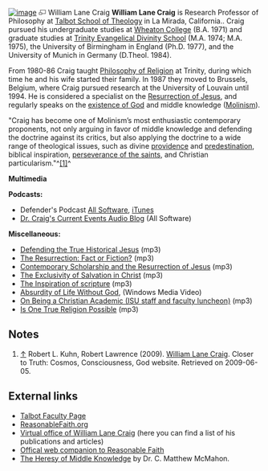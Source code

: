 [![image](images/0/03/Craig.jpg)](http://www.theopedia.com/File:Craig.jpg)
[![image](data:image/png;base64,iVBORw0KGgoAAAANSUhEUgAAAA8AAAALCAAAAACFLIiAAAAAAnRSTlMA/1uRIrUAAABPSURBVAjXY/j///+5vXDwjAHIr26ZAgXZe8H8a/+hoIcw/9nevdVL9+79DuPvzQYZFPUezu8BMZLXgkExnD8HAu6hqv//n+HZVjD4DuUDAKlChD3fj6aPAAAAAElFTkSuQmCC)](http://www.theopedia.com/File:Craig.jpg "Enlarge")
William Lane Craig
**William Lane Craig** is Research Professor of Philosophy at
[Talbot School of Theology](Talbot_School_of_Theology "Talbot School of Theology")
in La Mirada, California.. Craig pursued his undergraduate studies
at [Wheaton College](Wheaton_College "Wheaton College") (B.A. 1971)
and graduate studies at
[Trinity Evangelical Divinity School](Trinity_Evangelical_Divinity_School "Trinity Evangelical Divinity School")
(M.A. 1974; M.A. 1975), the University of Birmingham in England
(Ph.D. 1977), and the University of Munich in Germany (D.Theol.
1984).

From 1980-86 Craig taught
[Philosophy of Religion](Philosophy_of_Religion "Philosophy of Religion")
at Trinity, during which time he and his wife started their family.
In 1987 they moved to Brussels, Belgium, where Craig pursued
research at the University of Louvain until 1994. He is considered
a specialist on the
[Resurrection of Jesus](Resurrection_of_Jesus "Resurrection of Jesus"),
and regularly speaks on the
[existence of God](Arguments_for_the_existence_of_God "Arguments for the existence of God")
and middle knowledge ([Molinism](Molinism "Molinism")).

"Craig has become one of Molinism’s most enthusiastic contemporary
proponents, not only arguing in favor of middle knowledge and
defending the doctrine against its critics, but also applying the
doctrine to a wide range of theological issues, such as divine
[providence](Providence "Providence") and
[predestination](Predestination "Predestination"), biblical
inspiration,
[perseverance of the saints](Perseverance_of_the_saints "Perseverance of the saints"),
and Christian particularism."^[[1]](#note-0)^



**Multimedia**

**Podcasts:**

-   Defender's Podcast
    [All Software](http://www.reasonablefaith.org/podcast/Defenders.xml),
    [iTunes](http://phobos.apple.com/WebObjects/MZStore.woa/wa/viewPodcast?id=252618196)
-   [Dr. Craig's Current Events Audio Blog](http://www.rfmedia.org/blog/podcast.php)
    (All Software)

**Miscellaneous:**

-   [Defending the True Historical Jesus](http://www.cru.stuorg.iastate.edu/debate/Defending%20the%20True%20historical%20Jesus%20by%20Craig.mp3)
    (mp3)
-   [The Resurrection: Fact or Fiction?](http://www.veritas.org/mediafiles/Craig%20Resurrection%20Fresno.aiff.mp3)
    (mp3)
-   [Contemporary Scholarship and the Resurrection of Jesus](http://www.euroleadershipresources.org/Media/Audio/William_Lane_Criag-Evidence_for_the_resurrection.mp3)
    (mp3)
-   [The Exclusivity of Salvation in Christ](http://www.euroleadershipresources.org/Media/Audio/William_Lane_Craig-Exclusivity_of_Salvation_through_Christ.mp3)
    (mp3)
-   [The Inspiration of scripture](http://www.euroleadershipresources.org/Media/Audio/William_Lane_Craig-The_Inspiration_of_scripture.mp3)
    (mp3)
-   [Absurdity of Life Without God](http://hisdefense.org/LinkClick.aspx?link=http://hisdefense.org/video/Craig+-+Absurdity+of+Life+without+God.WMV&tabid=136&mid=934),
    (Windows Media Video)
-   [On Being a Christian Academic (ISU staff and faculty luncheon)](http://www.cru.stuorg.iastate.edu/debate/On%20Being%20a%20Christian%20Academic%20by%20Craig.mp3)
    (mp3)
-   [Is One True Religion Possible](http://www.cru.stuorg.iastate.edu/debate/Is%20One%20True%20Religion%20Possible%20by%20Craig.mp3)
    (mp3)

## Notes

1.  [↑](#ref-0) Robert L. Kuhn, Robert Lawrence (2009).
    [William Lane Craig](http://www.closertotruth.com/participant/William-Lane-Craig/24).
    Closer to Truth: Cosmos, Consciousness, God website. Retrieved on
    2009-06-05.

## External links

-   [Talbot Faculty Page](http://www.talbot.edu/faculty/faculty_profiles/profile.cfm?n=william_craig)
-   [ReasonableFaith.org](http://www.reasonablefaith.org)
-   [Virtual office of William Lane Craig](http://www.leaderu.com/offices/billcraig/)
    (here you can find a list of his publications and articles)
-   [Offical web companion to Reasonable Faith](http://www.reasonablefaithtools.com)
-   [The Heresy of Middle Knowledge](http://www.apuritansmind.com/PuritanWorship/McMahonHeresyMiddleKnowledge.htm)
    by Dr. C. Matthew McMahon.



